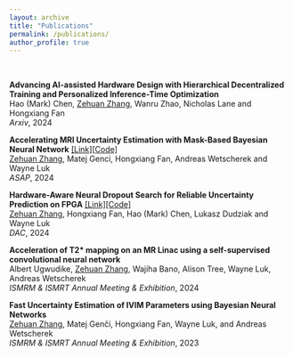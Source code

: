 ```yaml
---
layout: archive
title: "Publications"
permalink: /publications/
author_profile: true
---
```


<!-- {% if author.googlescholar %}
  You can also find my articles on <u><a href="{{author.googlescholar}}">my Google Scholar profile</a>.</u>
{% endif %}

{% include base_path %}

{% for post in site.publications reversed %}
  {% include archive-single.html %}
{% endfor %} -->

<br/>


**Advancing AI-assisted Hardware Design with Hierarchical Decentralized Training and Personalized Inference-Time Optimization** \
Hao (Mark) Chen, <u>Zehuan Zhang</u>, Wanru Zhao, Nicholas Lane and Hongxiang Fan \
*Arxiv*, 2024

**Accelerating MRI Uncertainty Estimation with Mask-Based Bayesian Neural Network** [[Link]](https://ieeexplore.ieee.org/abstract/document/10631106)[[Code]](https://github.com/zehuanzhang/MRI-Uncertainty-Estimation)\
<u>Zehuan Zhang</u>, Matej Genci, Hongxiang Fan, Andreas Wetscherek and Wayne Luk \
*ASAP*, 2024

**Hardware-Aware Neural Dropout Search for Reliable Uncertainty Prediction on FPGA** [[Link]](https://dl.acm.org/doi/abs/10.1145/3649329.3656528?casa_token=u9omtVv5vboAAAAA:Q0uy4Gs2OBsdvRumWAf7fy2NtKHAuNC_ZsfeSIxqBlK5QabmNinlYZcjXBl3ViUikHd4EoUE4Cmpyw)[[Code]](https://github.com/zehuanzhang/Neural_Dropout_Search)\
<u>Zehuan Zhang</u>, Hongxiang Fan, Hao (Mark) Chen, Lukasz Dudziak and Wayne Luk \
*DAC*, 2024

**Acceleration of T2\* mapping on an MR Linac using a self-supervised convolutional neural network** \
Albert Ugwudike, <u>Zehuan Zhang</u>, Wajiha Bano, Alison Tree, Wayne Luk, Andreas Wetscherek \
*ISMRM & ISMRT Annual Meeting & Exhibition*, 2024

**Fast Uncertainty Estimation of IVIM Parameters using Bayesian Neural Networks** \
<u>Zehuan Zhang</u>, Matej Genči, Hongxiang Fan, Wayne Luk, and Andreas Wetscherek  \
*ISMRM & ISMRT Annual Meeting & Exhibition*, 2023





